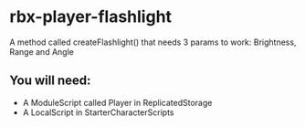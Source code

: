 # rbx-player-flashlight
A method called createFlashlight() that needs 3 params to work: Brightness, Range and Angle

## You will need:
- A ModuleScript called Player in ReplicatedStorage
- A LocalScript in StarterCharacterScripts
